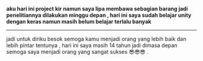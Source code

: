 <strong> aku hari ini project kir namun saya lipa membawa sebagian barang jadi penelitiannya dilakukan minggu depan , hari ini saya sudah belajar unity dengan keras namun masih belum belajar terlalu banyak </strong>

<hr>

jadi untuk diriku besok semoga kamu menjadi orang yang lebih baik dan lebih pintar tentunya , hari ini saya masih 14 tahun jadi dimasa depan semoga saya menjadi orang yang sangat sukses 😎😎😎 .